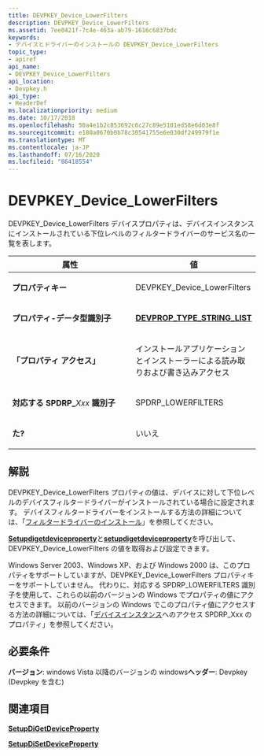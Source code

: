 ```yaml
---
title: DEVPKEY_Device_LowerFilters
description: DEVPKEY_Device_LowerFilters
ms.assetid: 7ee0421f-7c4e-463a-ab79-1616c6837bdc
keywords:
- デバイスとドライバーのインストールの DEVPKEY_Device_LowerFilters
topic_type:
- apiref
api_name:
- DEVPKEY_Device_LowerFilters
api_location:
- Devpkey.h
api_type:
- HeaderDef
ms.localizationpriority: medium
ms.date: 10/17/2018
ms.openlocfilehash: 50a4e1b2c853692c6c27c89e5101ed58e6d03e8f
ms.sourcegitcommit: e180a0670b0b78c30541755e6e030df249979f1e
ms.translationtype: MT
ms.contentlocale: ja-JP
ms.lasthandoff: 07/16/2020
ms.locfileid: "86418554"
---
```

# <a name="devpkey_device_lowerfilters"></a>DEVPKEY_Device_LowerFilters


DEVPKEY_Device_LowerFilters デバイスプロパティは、デバイスインスタンスにインストールされている下位レベルのフィルタードライバーのサービス名の一覧を表します。

<table>
<colgroup>
<col width="50%" />
<col width="50%" />
</colgroup>
<thead>
<tr>
<th>属性</th>
<th>値</th>
</tr>
</thead>
<tbody>
<tr class="odd">
<td align="left"><p><strong>プロパティキー</strong></p></td>
<td align="left"><p>DEVPKEY_Device_LowerFilters</p></td>
</tr>
<tr class="even">
<td align="left"><p><strong>プロパティ-データ型識別子</strong></p></td>
<td align="left"><p><a href="devprop-type-string-list.md" data-raw-source="[&lt;strong&gt;DEVPROP_TYPE_STRING_LIST&lt;/strong&gt;](devprop-type-string-list.md)"><strong>DEVPROP_TYPE_STRING_LIST</strong></a></p></td>
</tr>
<tr class="odd">
<td align="left"><p><strong>「プロパティ アクセス」</strong></p></td>
<td align="left"><p>インストールアプリケーションとインストーラーによる読み取りおよび書き込みアクセス</p></td>
</tr>
<tr class="even">
<td align="left"><p><strong>対応する SPDRP_</strong><em>Xxx</em> <strong>識別子</strong></p></td>
<td align="left"><p>SPDRP_LOWERFILTERS</p></td>
</tr>
<tr class="odd">
<td align="left"><p><strong>た?</strong></p></td>
<td align="left"><p>いいえ</p></td>
</tr>
</tbody>
</table>

 

<a name="remarks"></a>解説
-------

DEVPKEY_Device_LowerFilters プロパティの値は、デバイスに対して下位レベルのデバイスフィルタードライバーがインストールされている場合に設定されます。 デバイスフィルタードライバーをインストールする方法の詳細については、「[フィルタードライバーのインストール](https://docs.microsoft.com/windows-hardware/drivers/install/installing-a-filter-driver)」を参照してください。

[**Setupdigetdeviceproperty**](https://docs.microsoft.com/windows/desktop/api/setupapi/nf-setupapi-setupdigetdevicepropertyw)と[**setupdigetdeviceproperty**](https://docs.microsoft.com/windows/desktop/api/setupapi/nf-setupapi-setupdisetdevicepropertyw)を呼び出して、DEVPKEY_Device_LowerFilters の値を取得および設定できます。

Windows Server 2003、Windows XP、および Windows 2000 は、このプロパティをサポートしていますが、DEVPKEY_Device_LowerFilters プロパティキーをサポートしていません。 代わりに、対応する SPDRP_LOWERFILTERS 識別子を使用して、これらの以前のバージョンの Windows でプロパティの値にアクセスできます。 以前のバージョンの Windows でこのプロパティ値にアクセスする方法の詳細については、「[デバイスインスタンス](https://docs.microsoft.com/windows-hardware/drivers/install/accessing-device-instance-spdrp-xxx-properties)へのアクセス SPDRP_Xxx のプロパティ」を参照してください。

<a name="requirements"></a>必要条件
------------

**バージョン**: windows Vista 以降のバージョンの windows**ヘッダー**: Devpkey (Devpkey を含む)


## <a name="see-also"></a>関連項目


[**SetupDiGetDeviceProperty**](https://docs.microsoft.com/windows/desktop/api/setupapi/nf-setupapi-setupdigetdevicepropertyw)

[**SetupDiSetDeviceProperty**](https://docs.microsoft.com/windows/desktop/api/setupapi/nf-setupapi-setupdisetdevicepropertyw)

 

 






